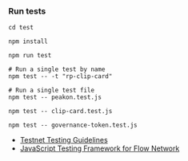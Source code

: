 ### Run tests

```
cd test

npm install

npm run test

# Run a single test by name
npm test -- -t "rp-clip-card"

# Run a single test file
npm test -- peakon.test.js

npm test -- clip-card.test.js

npm test -- governance-token.test.js
```

* [Testnet Testing Guidelines](https://docs.onflow.org/dapp-development/testnet-testing/)
* [JavaScript Testing Framework for Flow Network](https://github.com/onflow/flow-js-testing)
